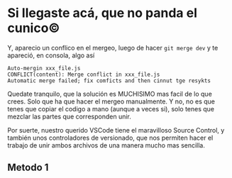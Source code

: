 # Si llegaste acá, que no panda el cunico©

Y, aparecio un conflico en el mergeo, luego de hacer `git merge dev` y te apareció, en consola, algo así

```
Auto-mergin xxx_file.js
CONFLICT(content): Merge conflict in xxx_file.js
Automatic merge failed; fix comficts and then cinnut tge resykts
```

Quedate tranquilo, que la solución es MUCHISIMO mas facil de lo que crees. Solo que ha que hacer el mergeo manualmente. Y no, no es que tenes que copiar el codigo a mano (aunque a veces si), solo tenes que mezclar las partes que corresponden unir.

Por suerte, nuestro querido VSCode tiene el maravilloso Source Control, y también unos controladores de versionado, que nos permiten hacer el trabajo de unir ambos archivos de una manera mucho mas sencilla. 

## Metodo 1
